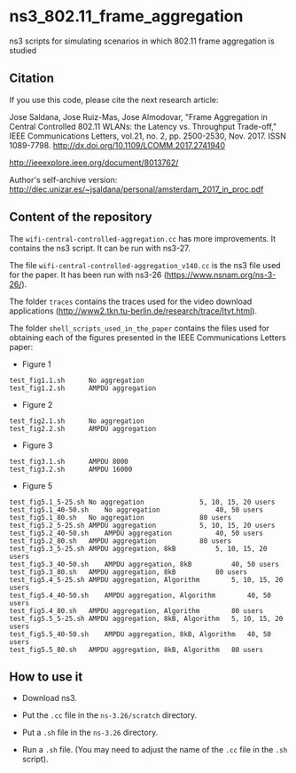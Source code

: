 # ns3_802.11_frame_aggregation
ns3 scripts for simulating scenarios in which 802.11 frame aggregation is studied


## Citation
If you use this code, please cite the next research article:

Jose Saldana, Jose Ruiz-Mas, Jose Almodovar, "Frame Aggregation in Central Controlled
802.11 WLANs: the Latency vs. Throughput Trade-off," IEEE Communications Letters,
vol.21, no. 2, pp. 2500-2530, Nov. 2017. ISSN 1089-7798.
http://dx.doi.org/10.1109/LCOMM.2017.2741940

http://ieeexplore.ieee.org/document/8013762/

Author's self-archive version: http://diec.unizar.es/~jsaldana/personal/amsterdam_2017_in_proc.pdf


## Content of the repository

The `wifi-central-controlled-aggregation.cc` has more improvements. It contains the ns3 script. It can be run with ns3-27.

The file `wifi-central-controlled-aggregation_v140.cc` is the ns3 file used for the paper. It has been run with ns3-26 (https://www.nsnam.org/ns-3-26/).

The folder `traces` contains the traces used for the video download applications (http://www2.tkn.tu-berlin.de/research/trace/ltvt.html).

The folder `shell_scripts_used_in_the_paper` contains the files used for obtaining each of
the figures presented in the IEEE Communications Letters paper:

- Figure 1
```
test_fig1.1.sh		No aggregation
test_fig1.2.sh		AMPDU aggregation
```

- Figure 2
```
test_fig2.1.sh		No aggregation
test_fig2.2.sh		AMPDU aggregation
```

- Figure 3
```
test_fig3.1.sh		AMPDU 8000
test_fig3.2.sh		AMPDU 16000
```

- Figure 5
```
test_fig5.1_5-25.sh	No aggregation				5, 10, 15, 20 users
test_fig5.1_40-50.sh	No aggregation				40, 50 users
test_fig5.1_80.sh	No aggregation				80 users
test_fig5.2_5-25.sh	AMPDU aggregation			5, 10, 15, 20 users
test_fig5.2_40-50.sh	AMPDU aggregation			40, 50 users
test_fig5.2_80.sh	AMPDU aggregation			80 users
test_fig5.3_5-25.sh	AMPDU aggregation, 8kB			5, 10, 15, 20 users
test_fig5.3_40-50.sh	AMPDU aggregation, 8kB			40, 50 users
test_fig5.3_80.sh	AMPDU aggregation, 8kB			80 users
test_fig5.4_5-25.sh	AMPDU aggregation, Algorithm		5, 10, 15, 20 users
test_fig5.4_40-50.sh	AMPDU aggregation, Algorithm		40, 50 users
test_fig5.4_80.sh	AMPDU aggregation, Algorithm		80 users
test_fig5.5_5-25.sh	AMPDU aggregation, 8kB, Algorithm	5, 10, 15, 20 users
test_fig5.5_40-50.sh	AMPDU aggregation, 8kB, Algorithm	40, 50 users
test_fig5.5_80.sh	AMPDU aggregation, 8kB, Algorithm	80 users
```

## How to use it

- Download ns3.

- Put the `.cc` file in the `ns-3.26/scratch` directory.

- Put a `.sh` file in the `ns-3.26` directory.

- Run a `.sh` file. (You may need to adjust the name of the `.cc` file in the `.sh` script).